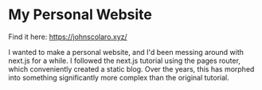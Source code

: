 # My Personal Website

Find it here: https://johnscolaro.xyz/

I wanted to make a personal website, and I'd been messing around with next.js for a while. I followed the next.js tutorial using the pages router, which conveniently created a static blog. Over the years, this has morphed into something significantly more complex than the original tutorial.